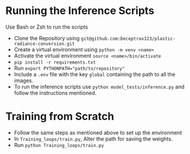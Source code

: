 # Running the Inference Scripts
Use Bash or Zsh to run the scripts
- Clone the Repository using ```git@github.com:Deceptrax123/plastic-radiance-conversion.git ```
 - Create a virtual environment using ```python -m venv <name>```
 - Activate the virtual environment ```source <name>/bin/activate```
 - ```pip install -r requirements.txt```
 - Run ```export PYTHONPATH="path/to/repository"```
 - Include a ```.env``` file with the key ```global``` containing the path to all the images.
 - To run the inference scripts use ```python model_tests/inference.py``` and follow the instructions mentioned.
 
 # Training from Scratch
 - Follow the same steps as mentioned above to set up the environment
 - In ```Training_loops/train.py```, Alter the path for saving the weights.
 - Run ```python Training_loops/train.py```